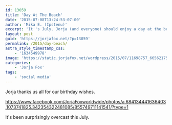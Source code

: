 ```yaml
---
id: 13059
title: 'Day At The Beach'
date: '2015-07-08T13:24:53-07:00'
author: 'Mika E. (Ipstenu)'
excerpt: 'It''s July. Jorja (and everyone) should enjoy a day at the beach.'
layout: post
guid: 'https://jorjafox.net/?p=13059'
permalink: /2015/day-beach/
astra_style_timestamp_css:
    - '1634549978'
image: 'https://static.jorjafox.net/wordpress/2015/07/11698757_665621756905867_4317648971666424978_o.jpg'
categories:
    - 'Jorja Fox'
tags:
    - 'social media'
---
```


Jorja thanks us all for our birthday wishes.

https://www.facebook.com/JorjaFoxworldwide/photos/a.684134441636403.1073741825.342354322481085/855749711141541/?type=1

It's been surprisingly overcast this July.